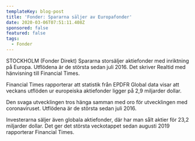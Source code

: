 ```yaml
---
templateKey: blog-post
title: 'Fonder: Spararna säljer av Europafonder'
date: 2020-03-06T07:51:11.408Z
sponsored: false
featured: false
tags:
  - Fonder
---
```

STOCKHOLM (Fonder Direkt) Spararna storsäljer aktiefonder med inriktning på Europa. Utflödena är de största sedan juli 2016. Det skriver Realtid med hänvisning till Financial Times.

Financial Times rapporterar att statistik från EPDFR Global data visar att veckans utflöden ur europeiska aktiefonder ligger på 2,9 miljarder dollar.

Den svaga utvecklingen tros hänga samman med oro för utvecklingen med coronaviruset. Utflödena är de största sedan juli 2016.

Investerarna säljer även globala aktiefonder, där har man sålt aktier för 23,2 miljarder dollar. Det ger det största veckotappet sedan augusti 2019 rapporterar Financial Times.
